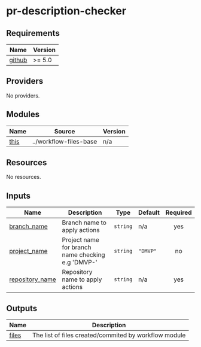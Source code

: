 # pr-description-checker

<!-- BEGINNING OF PRE-COMMIT-TERRAFORM DOCS HOOK -->
## Requirements

| Name | Version |
|------|---------|
| <a name="requirement_github"></a> [github](#requirement\_github) | >= 5.0 |

## Providers

No providers.

## Modules

| Name | Source | Version |
|------|--------|---------|
| <a name="module_this"></a> [this](#module\_this) | ../workflow-files-base | n/a |

## Resources

No resources.

## Inputs

| Name | Description | Type | Default | Required |
|------|-------------|------|---------|:--------:|
| <a name="input_branch_name"></a> [branch\_name](#input\_branch\_name) | Branch name to apply actions | `string` | n/a | yes |
| <a name="input_project_name"></a> [project\_name](#input\_project\_name) | Project name for branch name checking e.g 'DMVP-' | `string` | `"DMVP"` | no |
| <a name="input_repository_name"></a> [repository\_name](#input\_repository\_name) | Repository name to apply actions | `string` | n/a | yes |

## Outputs

| Name | Description |
|------|-------------|
| <a name="output_files"></a> [files](#output\_files) | The list of files created/commited by workflow module |
<!-- END OF PRE-COMMIT-TERRAFORM DOCS HOOK -->
